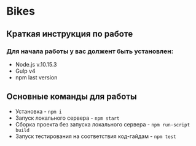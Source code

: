 # Bikes

## Краткая инструкция по работе

### Для начала работы у вас должент быть установлен:

- Node.js v.10.15.3
- Gulp v4
- npm last version

## Основные команды для работы

- Установка - `npm i`
- Запуск локального сервера - `npm start`
- Сборка проекта без запуска локального сервера - `npm run-script build`
- Запуск тестирования на соответствия код-гайдам - `npm test`
